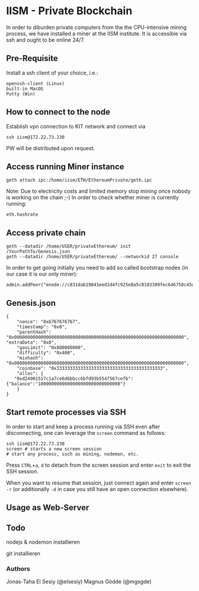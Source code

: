 # IISM - Private Blockchain

In order to diburden private computers from the the CPU-intensive mining process, we have installed a miner at the IISM institute. It is accessible via ssh and ought to be online 24/7.


## Pre-Requisite

Install a ssh client of your choice, i.e.:

    openssh-client (Linux)
    built-in MacOS
    Putty (Win)

## How to connect to the node

Establish vpn connection to KIT network and connect via

    ssh iism@172.22.73.230

PW will be distributed upon request.

## Access running Miner instance

    geth attach ipc:/home/iism/ETH/EthereumPrivate/geth.ipc
    
Note: Due to electricity costs and limited memory stop mining once nobody is working on the chain ;-) 
In order to check whether miner is currently running:

    eth.hashrate


## Access private chain 

    geth --datadir /home/USER/privateEthereum/ init /YourPathTo/Genesis.json
    geth --datadir /home/USER/privateEthereum/ --networkid 27 console
    
In order to get going initially you need to add so called bootstrap nodes (in our case it is our only miner): 

    admin.addPeer("enode://c831dab19841eed1d4fc925e8a5c8103309fec646750c45d4effb43a5c411da6b3f01280d7f1d4a8716989b556bfb3ad792ec0e8aaff74a7737bfd567f7e1d48@[172.22.73.230]:30307")


## Genesis.json

    {
    	"nonce": "0x6767676767",
    	"timestamp": "0x0",
    	"parentHash": "0x0000000000000000000000000000000000000000000000000000000000000000",
    "extraData": "0x0",
    	"gasLimit": "0x800000000",
    	"difficulty": "0x400",
    	"mixhash": "0x0000000000000000000000000000000000000000000000000000000000000000",
    	"coinbase": "0x3333333333333333333333333333333333333333",
    	"alloc": {
       "0xd24901517c1a7ce6d6bbcc6bfd93b5547567cefb": {"balance":"1000000000000000000000000000000"}
    	}
    }

## Start remote processes via SSH

In order to start and keep a process running via SSH even after disconnecting, one can leverage the `screen` command as follows:

    ssh iism@172.22.73.230
    screen # starts a new screen session
    # start any process, such as mining, nodemon, etc.

Press `CTRL`+`a`, `d` to detach from the screen session and enter `exit` to exit the SSH session.

When you want to resume that session, just connect again and enter `screen -r` (or additionally `-d` in case you still have an open connection elsewhere).

## Usage as Web-Server

## Todo

nodejs & nodemon installieren

git installieren

### Authors
Jonas-Taha El Sesiy (@elsesiy)
Magnus Gödde (@mgsgde)  

